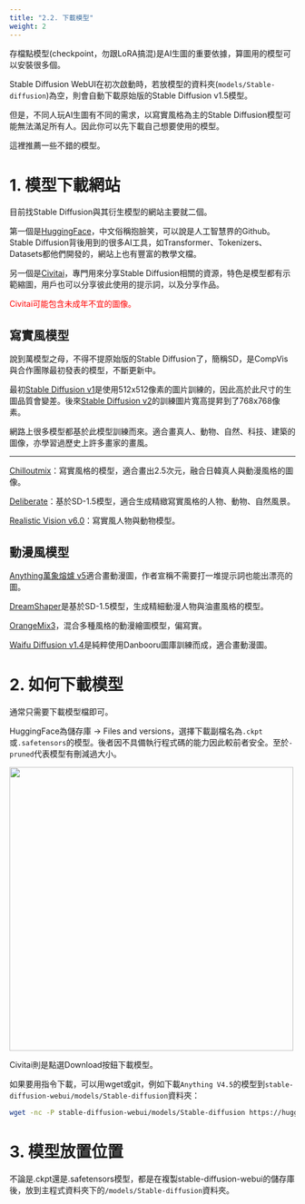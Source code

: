 ```yaml
---
title: "2.2. 下載模型"
weight: 2
---
```


存檔點模型(checkpoint，勿跟LoRA搞混)是AI生圖的重要依據，算圖用的模型可以安裝很多個。

Stable Diffusion WebUI在初次啟動時，若放模型的資料夾(`models/Stable-diffusion`)為空，則會自動下載原始版的Stable Diffusion v1.5模型。

但是，不同人玩AI生圖有不同的需求，以寫實風格為主的Stable Diffusion模型可能無法滿足所有人。因此你可以先下載自己想要使用的模型。

這裡推薦一些不錯的模型。


# 1. 模型下載網站

目前找Stable Diffusion與其衍生模型的網站主要就二個。

第一個是[HuggingFace](https://huggingface.co/models?other=stable-diffusion)，中文俗稱抱臉笑，可以說是人工智慧界的Github。Stable Diffusion背後用到的很多AI工具，如Transformer、Tokenizers、Datasets都他們開發的，網站上也有豐富的教學文檔。

另一個是[Civitai](https://civitai.com/)，專門用來分享Stable Diffusion相關的資源，特色是模型都有示範縮圖，用戶也可以分享彼此使用的提示詞，以及分享作品。

<font color=RED>Civitai可能包含未成年不宜的圖像。</font>


## 寫實風模型

說到萬模型之母，不得不提原始版的Stable Diffusion了，簡稱SD，是CompVis與合作團隊最初發表的模型，不斷更新中。

最初[Stable Diffusion v1](https://huggingface.co/runwayml/stable-diffusion-v1-5)是使用512x512像素的圖片訓練的，因此高於此尺寸的生圖品質會變差。後來[Stable Diffusion v2](https://huggingface.co/stabilityai/stable-diffusion-2-1)的訓練圖片寬高提昇到了768x768像素。

網路上很多模型都基於此模型訓練而來。適合畫真人、動物、自然、科技、建築的圖像，亦學習過歷史上許多畫家的畫風。

---

[Chilloutmix](https://civitai.com/models/6424/chilloutmix)：寫實風格的模型，適合畫出2.5次元，融合日韓真人與動漫風格的圖像。

[Deliberate](https://civitai.com/models/4823/deliberate)：基於SD-1.5模型，適合生成精緻寫實風格的人物、動物、自然風景。

[Realistic Vision v6.0](https://civitai.com/models/4201/realistic-vision-v60-b1)：寫實風人物與動物模型。


## 動漫風模型

[Anything萬象熔爐 v5](https://civitai.com/models/9409/anything-or)適合畫動漫圖，作者宣稱不需要打一堆提示詞也能出漂亮的圖。

[DreamShaper](https://civitai.com/models/4384/dreamshaper)是基於SD-1.5模型，生成精細動漫人物與油畫風格的模型。

[OrangeMix3](https://huggingface.co/WarriorMama777/OrangeMixs)，混合多種風格的動漫繪圖模型，偏寫實。

[Waifu Diffusion v1.4](https://huggingface.co/hakurei/waifu-diffusion-v1-4)是純粹使用Danbooru圖庫訓練而成，適合畫動漫圖。


# 2. 如何下載模型

通常只需要下載模型檔即可。

HuggingFace為儲存庫 → Files and versions，選擇下載副檔名為`.ckpt`或`.safetensors`的模型。後者因不具備執行程式碼的能力因此較前者安全。至於`-pruned`代表模型有刪減過大小。

<img src=../../images/download-models-1.webp alt=""  width=500 loading="lazy">

Civitai則是點選Download按鈕下載模型。

如果要用指令下載，可以用wget或git，例如下載`Anything V4.5`的模型到`stable-diffusion-webui/models/Stable-diffusion`資料夾：
```bash
wget -nc -P stable-diffusion-webui/models/Stable-diffusion https://huggingface.co/andite/anything-v4.0/resolve/main/anything-v4.5-pruned.safetensors
```


# 3. 模型放置位置

不論是.ckpt還是.safetensors模型，都是在複製stable-diffusion-webui的儲存庫後，放到主程式資料夾下的`/models/Stable-diffusion`資料夾。
